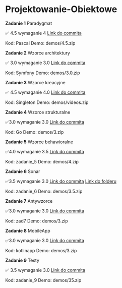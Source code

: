 # Projektowanie-Obiektowe

**Zadanie 1** Paradygmat

:white_check_mark: 4.5 wymaganie 4 [Link do commita](https://github.com/TypicalMonkey/Projektowanie-Obiektowe/commit/cda012f684f412ddd114b7b2d37e0d00a1f96e17)

Kod: Pascal
Demo: demos/4.5.zip

**Zadanie 2** Wzorce architektury

:white_check_mark: 3.0 wymaganie 3.0 [Link do commita](https://github.com/TypicalMonkey/Projektowanie-Obiektowe/commit/cda012f684f412ddd114b7b2d37e0d00a1f96e17)

Kod: Symfony
Demo: demos/3.0.zip

**Zadanie 3** Wzorce kreacyjne

:white_check_mark: 4.5 wymaganie 4.0 [Link do commita](https://github.com/TypicalMonkey/Projektowanie-Obiektowe/commit/ce787fe532c8c9c97f12cee508ef64a75b7c66f9)

Kod: Singleton
Demo: demos/videos.zip

**Zadanie 4** Wzorce strukturalne

:white_check_mark:3.0 wymaganie 3.0 [Link do commita](https://github.com/TypicalMonkey/Projektowanie-Obiektowe/commit/b3ec2bfda02f6475575034eb02d587a6ffa33a3c)

Kod: Go
Demo: demos/3.zip


**Zadanie 5** Wzorce behawioralne

:white_check_mark:4.0 wymaganie 3.5 [Link do commita](https://github.com/TypicalMonkey/Projektowanie-Obiektowe/commit/846d08f025f519d70cfaaef1d564ba35b13e2e60)

Kod: zadanie_5
Demo: demos/4.zip

**Zadanie 6** Sonar

:white_check_mark:3.5 wymaganie 3.0 [Link do commita](https://github.com/TypicalMonkey/Projektowanie-Obiektowe/commit/6367f1b215495246d9191c8362bb6225ebd9189e)
  [Link do folderu](https://github.com/TypicalMonkey/Projektowanie-Obiektowe/tree/main/zadanie_6_po)

Kod: zadanie_6
Demo: demos/3.5.zip

**Zadanie 7** Antywzorce

:white_check_mark:3.0 wymaganie 3.0 [Link do commita](https://github.com/TypicalMonkey/Projektowanie-Obiektowe/commit/25e53268529bad09eaa851a2f51b9b9d8ab6fd32)

Kod: zad7
Demo: demos/3.zip

**Zadanie 8** MobileApp

:white_check_mark:3.0 wymaganie 3.0 [Link do commita](https://github.com/TypicalMonkey/Projektowanie-Obiektowe/commit/e183e9d135920c5ea5cff048306f7b47d9b2f1b8)

Kod: kotlinapp
Demo: demos/3.zip


**Zadanie 9** Testy

:white_check_mark: 3.5 wymaganie 3.0 [Link do commita](https://github.com/TypicalMonkey/Projektowanie-Obiektowe/commit/acb1f7c6e09c82f63eb0de9650638425fff8a52f)

Kod: zadanie_9
Demo: demos/35.zip


